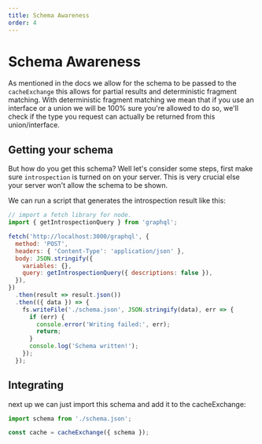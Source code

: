 ```yaml
---
title: Schema Awareness
order: 4
---
```


# Schema Awareness

As mentioned in the docs we allow for the schema to be passed
to the `cacheExchange` this allows for partial results and deterministic
fragment matching.
With deterministic fragment matching we mean that if you use an interface
or a union we will be 100% sure you're allowed to do so, we'll check if the
type you request can actually be returned from this union/interface.

## Getting your schema

But how do you get this schema? Well let's consider some steps, first
make sure `introspection` is turned on on your server. This is very crucial
else your server won't allow the schema to be shown.

We can run a script that generates the introspection result like this:

```js
// import a fetch library for node.
import { getIntrospectionQuery } from 'graphql';

fetch('http://localhost:3000/graphql', {
  method: 'POST',
  headers: { 'Content-Type': 'application/json' },
  body: JSON.stringify({
    variables: {},
    query: getIntrospectionQuery({ descriptions: false }),
  }),
})
  .then(result => result.json())
  .then(({ data }) => {
    fs.writeFile('./schema.json', JSON.stringify(data), err => {
      if (err) {
        console.error('Writing failed:', err);
        return;
      }
      console.log('Schema written!');
    });
  });
```

## Integrating

next up we can just import this schema and add it to the cacheExchange:

```js
import schema from './schema.json';

const cache = cacheExchange({ schema });
```

